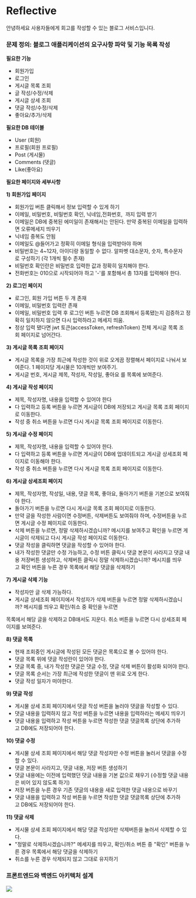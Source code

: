 # Reflective

안녕하세요 사용자들에게 회고를 작성할 수 있는 블로그 서비스입니다.
### 문제 정의: 블로그 애플리케이션의 요구사항 파악 및 기능 목록 작성

**필요한 기능**

- 회원가입
- 로그인
- 게시글 목록 조회
- 글 작성/수정/삭제
- 게시글 상세 조회
- 댓글 작성/수정/삭제
- 좋아요/추가/삭제

**필요한 DB 테이블**

- User (회원)
- 프로필(회원 프로필)
- Post (게시물)
- Comments (댓글)
- Like(좋아요)

**필요한 페이지와 세부사항**

**1) 회원가입 페이지**

- 회원가입 버튼 클릭해서 정보 입력할 수 있게 하기
- 이메일, 비밀번호, 비밀번호 확인, 닉네임,전화번호,  까지 입력 받기
- 이메일은 DB에 중복된 에미일이 존재해서는 안된다. 만약 중복된 이메일을 입력하면 오류메세지 띄우기
- 닉네임 중복도 안됨
- 이메일도 @들어가고 정확히 이메일 형식을 입력받아야 하며
- 비밀번호는 4~12자, 아이디랑 동일할 수 없다. 알파벳 대소문자, 숫자, 특수문자로 구성하기 (각 1개씩 필수 존재)
- 비밀번호 확인란은 비밀번호 입력한 값과 정확히 일치해야 한다.
- 전화번호는 010으로 시작되어야 하고 '-'를 포함해서 총 13자를 입력해야 한다.

**2) 로그인 페이지**

- 로그인, 회원 가입 버튼 두 개 존재
- 이메일, 비밀번호 입력란 존재
- 이메일, 비밀번호 입력 후 로그인 버튼 누르면 DB 조회해서 등록됐는지 검증하고 정확히 일치하지 않으면 다시 입력하라고 메세지 띄움.
- 정상 입력 됐다면 jwt 토큰(accessToken, refreshToken) 전체 게시글 목록 조회 페이지로 넘어간다.

**3) 게시글 목록 조회 페이지**

- 게시글 목록을 가장 최근에 작성한 것이 위로 오게끔 정렬해서 페이지로 나눠서 보여준다. 1 페이지당 게시물은 10개씩만 보여주기.
- 게시글 번호, 게시글 제목, 작성자, 작성일, 좋아요 를 목록에 보여준다.

**4) 게시글 작성 페이지**

- 제목, 작성자명, 내용을 입력할 수 있어야 한다
- 다 입력하고 등록 버튼을 누르면 게시글이 DB에 저장되고 게시글 목록 조회 페이지로 이동한다.
- 작성 중 취소 버튼을 누르면 다시 게시글 목록 조회 페이지로 이동한다.

**5) 게시글 수정 페이지**

- 제목, 작성자명, 내용을 입력할 수 있어야 한다.
- 다 입력하고 등록 버튼을 누르면 게시글이 DB에 업데이트되고 게시글 상세조회 페이지로 이동해야 한다.
- 작성 중 취소 버튼을 누르면 다시 게시글 목록 조회 페이지로 이동한다.

**6) 게시글 상세조회 페이지**

- 제목, 작성자명, 작성일, 내용, 댓글 목록, 좋아요, 돌아가기 버튼을 기본으로 보여줘야 한다.
- 돌아가기 버튼을 누르면 다시 게시글 목록 조회 페이지로 이동한다.
- 만약 글을 작성한 사람이면 수정버튼, 삭제버튼도 보여줘야 하며, 수정버튼을 누르면 게시글 수정 페이지로 이동한다.
- 삭제 버튼을 누르면, 정말 삭제하시겠습니까? 메시지를 보여주고 확인을 누르면 게시글이 삭제되고 다시 게시글 작성 페이지로 이동한다.
- 댓글 작성을 클릭하면 댓글을 작성할 수 있어야 한다.
- 내가 작성한 댓글만 수정 가능하고, 수정 버튼 클릭시 댓글 본문이 사라지고 댓글 내용 저장버튼 생성하고, 삭제버튼 클릭시 정말 삭제하시겠습니까? 메시지를 띄우고 확인 버튼을 누른 경우 목록에서 해당 댓글을 삭제하기

**7) 게시글 삭제 기능**

- 작성자만 글 삭제 가능하다.
- 게시글 상세조회 페이지에서 작성자가 삭제 버튼을 누르면 정말 삭제하시겠습니까? 메시지를 띄우고 확인/취소 중 확인을 누르면

목록에서 해당 글을 삭제하고 DB애서도 지운다. 취소 버튼을 누르면 다시 상세조회 페이지를 보여준다.

**8) 댓글 목록**

- 현재 조회중인 게시글에 작성된 모든 댓글은 목록으로 볼 수 있어야 한다.
- 댓글 목록 위에 댓글 작성란이 있어야 한다.
- 댓글 목록 중, 내가 작성한 댓글은 댓글 수정, 댓글 삭제 버튼이 활성화 되어야 한다.
- 댓글 목록 순서는 가장 최근에 작성한 댓글이 맨 위로 오게 한다.
- 댓글 작성 일자가 떠야한다.

**9) 댓글 작성**

- 게시물 상세 조회 페이지에서 댓글 작성 버튼을 눌러야 댓글을 작성할 수 있다.
- 댓글 내용을 입력하지 않고 작성 버튼을 누르면 내용을 입력하라는 메세지 띄우기
- 댓글 내용을 입력하고 작성 버튼을 누르면 작성한 댓글 댓글목록 상단에 추가하고 DB에도 저장되어야 한다.

**10) 댓글 수정**

- 게시물 상세 조회 페이지에서 해당 댓글 작성자만 수정 버튼을 눌러서 댓글을 수정할 수 있다.
- 댓글 본문이 사라지고, 댓글 내용, 저장 버튼 생성하기
- 댓글 내용에는 이전에 입력했던 댓글 내용을 기본 값으로 채우기 (수정할 댓글 내용은 비어 있지 않도록 하기)
- 저장 버튼을 누른 경우 기존 댓글의 내용을 새로 입력한 댓글 내용으로 바꾸기
- 댓글 내용을 입력하고 작성 버튼을 누르면 작성한 댓글 댓글목록 상단에 추가하고 DB에도 저장되어야 한다.

**11) 댓글 삭제**

- 게시물 상세 조회 페이지에서 해당 댓글 작성자만 삭제버튼을 눌러서 삭제할 수 있다.
- "정말로 삭제하시겠습니까?" 메세지를 띄우고, 확인/취소 버튼 중 "확인" 버튼을 누른 경우 목록에서 해당 댓글을 삭제하기
- 취소를 누른 경우 삭제되지 않고 그대로 유지하기

### 프론트엔드와 백엔드 아키텍처 설계

<img src="[https://prod-files-secure.s3.us-west-2.amazonaws.com/1c0bf503-8259-47fe-a707-6a55553299e9/5d25b548-5f06-40c2-901d-3b03e03fa2e2/fullstack-architecture.drawio.png](https://file.notion.so/f/f/1c0bf503-8259-47fe-a707-6a55553299e9/5d25b548-5f06-40c2-901d-3b03e03fa2e2/fullstack-architecture.drawio.png?table=block&id=5cc7f380-48f4-4dbc-ae61-8062d60f1166&spaceId=1c0bf503-8259-47fe-a707-6a55553299e9&expirationTimestamp=1731369600000&signature=NLy1ha9TKi0sQiB5XaBaiOS6Lv4HYfivOGRGa8WgN8Q&downloadName=fullstack-architecture.drawio.png)"/>

